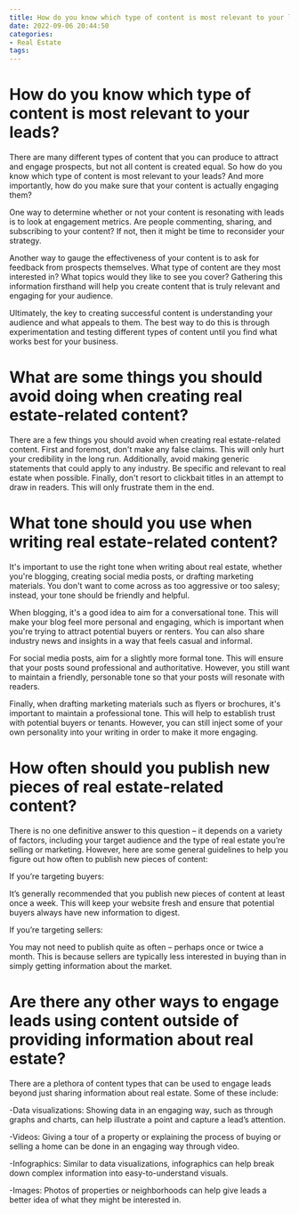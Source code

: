 ```yaml
---
title: How do you know which type of content is most relevant to your leads
date: 2022-09-06 20:44:50
categories:
- Real Estate
tags:
---
```



#  How do you know which type of content is most relevant to your leads?

There are many different types of content that you can produce to attract and engage prospects, but not all content is created equal. So how do you know which type of content is most relevant to your leads? And more importantly, how do you make sure that your content is actually engaging them?

One way to determine whether or not your content is resonating with leads is to look at engagement metrics. Are people commenting, sharing, and subscribing to your content? If not, then it might be time to reconsider your strategy.

Another way to gauge the effectiveness of your content is to ask for feedback from prospects themselves. What type of content are they most interested in? What topics would they like to see you cover? Gathering this information firsthand will help you create content that is truly relevant and engaging for your audience.

Ultimately, the key to creating successful content is understanding your audience and what appeals to them. The best way to do this is through experimentation and testing different types of content until you find what works best for your business.

#  What are some things you should avoid doing when creating real estate-related content?

There are a few things you should avoid when creating real estate-related content. First and foremost, don't make any false claims. This will only hurt your credibility in the long run. Additionally, avoid making generic statements that could apply to any industry. Be specific and relevant to real estate when possible. Finally, don't resort to clickbait titles in an attempt to draw in readers. This will only frustrate them in the end.

#  What tone should you use when writing real estate-related content?

It's important to use the right tone when writing about real estate, whether you're blogging, creating social media posts, or drafting marketing materials. You don't want to come across as too aggressive or too salesy; instead, your tone should be friendly and helpful.

When blogging, it's a good idea to aim for a conversational tone. This will make your blog feel more personal and engaging, which is important when you're trying to attract potential buyers or renters. You can also share industry news and insights in a way that feels casual and informal.

For social media posts, aim for a slightly more formal tone. This will ensure that your posts sound professional and authoritative. However, you still want to maintain a friendly, personable tone so that your posts will resonate with readers.

Finally, when drafting marketing materials such as flyers or brochures, it's important to maintain a professional tone. This will help to establish trust with potential buyers or tenants. However, you can still inject some of your own personality into your writing in order to make it more engaging.

#  How often should you publish new pieces of real estate-related content?

There is no one definitive answer to this question – it depends on a variety of factors, including your target audience and the type of real estate you’re selling or marketing. However, here are some general guidelines to help you figure out how often to publish new pieces of content:

If you’re targeting buyers:

It’s generally recommended that you publish new pieces of content at least once a week. This will keep your website fresh and ensure that potential buyers always have new information to digest.

If you’re targeting sellers:

You may not need to publish quite as often – perhaps once or twice a month. This is because sellers are typically less interested in buying than in simply getting information about the market.

#  Are there any other ways to engage leads using content outside of providing information about real estate?

There are a plethora of content types that can be used to engage leads beyond just sharing information about real estate. Some of these include:

-Data visualizations: Showing data in an engaging way, such as through graphs and charts, can help illustrate a point and capture a lead’s attention.

-Videos: Giving a tour of a property or explaining the process of buying or selling a home can be done in an engaging way through video.

-Infographics: Similar to data visualizations, infographics can help break down complex information into easy-to-understand visuals.

-Images: Photos of properties or neighborhoods can help give leads a better idea of what they might be interested in.